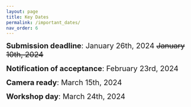 ```yaml
---
layout: page
title: Key Dates
permalink: /important_dates/
nav_order: 6
---
```



<span style="font-size:20px;"> <strong>Submission deadline</strong>: January 26th, 2024  ~~January 10th, 2024~~

<span style="font-size:20px;"><strong>Notification of acceptance</strong>: February 23rd, 2024

<span style="font-size:20px;"><strong>Camera ready</strong>: March 15th, 2024

<span style="font-size:20px;"><strong>Workshop day</strong>: March 24th, 2024

